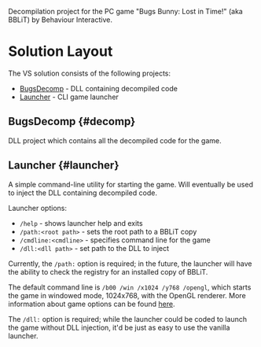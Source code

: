 
Decompilation project for the PC game "Bugs Bunny: Lost in Time!" (aka BBLiT)
by Behaviour Interactive.

# Solution Layout

The VS solution consists of the following projects:
- [BugsDecomp](#decomp) - DLL containing decompiled code
- [Launcher](#launcher) - CLI game launcher

## BugsDecomp {#decomp}

DLL project which contains all the decompiled code for the game.

## Launcher {#launcher}

A simple command-line utility for starting the game. Will eventually be used to
inject the DLL containing decompiled code.

Launcher options:
- `/help` - shows launcher help and exits
- `/path:<root path>` - sets the root path to a BBLiT copy
- `/cmdline:<cmdline>` - specifies command line for the game
- `/dll:<dll path>` - set path to the DLL to inject

Currently, the `/path:` option is required; in the future, the launcher will
have the ability to check the registry for an installed copy of BBLiT.

The default command line is `/b00 /win /x1024 /y768 /opengl`, which starts the
game in windowed mode, 1024x768, with the OpenGL renderer. More information
about game options can be found [here](doc\internals.md#options).

The `/dll:` option is required; while the launcher could be coded to launch the
game without DLL injection, it'd be just as easy to use the vanilla launcher.
